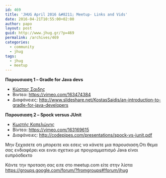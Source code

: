 ```yaml
---
id: 469
title: 'JHUG April 2016 &#8211; Meetup- Links and Vids'
date: 2016-04-21T10:55:00+02:00
author: papo
layout: post
guid: http://www.jhug.gr/?p=469
permalink: /archives/469
categories:
  - community
  - jhug
tags:
  - jhug
  - meetup
---
```

**Παρουσιαση 1 &#8211; Gradle for Java devs**

  * [Κώστας Σαιδης](https://gr.linkedin.com/in/saiko)
  * Βιντεο: <https://vimeo.com/163474384>
  * Διαφάνειες: <http://www.slideshare.net/KostasSaidis/an-introduction-to-gradle-for-java-developers>

**Παρουσιαση 2 &#8211; Spock versus JUnit**

  * [Κωστής Καπελώνης](https://gr.linkedin.com/in/kkapelon)
  * Βίντεο: <https://vimeo.com/163169615>
  * Διαφάνειες: <http://codepipes.com/presentations/spock-vs-junit.pdf>

Μην ξεχασετε οτι μπορειτε και εσεις να κάνετε μια παρουσιαση.Οτι θεμα σας ενδιαφέρει και ειναι σχετικο με προγραμματισμό Java είναι ευπρόσδεκτο

Κάντε την προταση σας ειτε στο meetup.com είτε στην λίστα https://groups.google.com/forum/?fromgroups#!forum/jhug